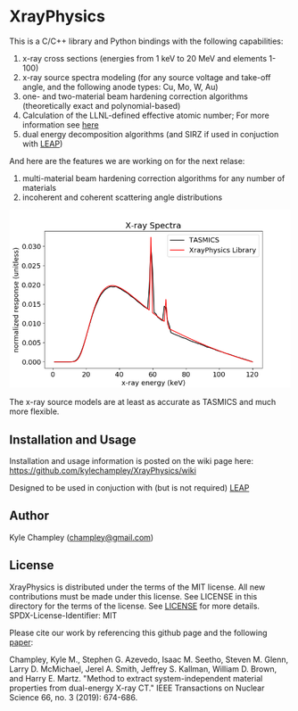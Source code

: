 # XrayPhysics
This is a C/C++ library and Python bindings with the following capabilities:
1) x-ray cross sections (energies from 1 keV to 20 MeV and elements 1-100)
2) x-ray source spectra modeling (for any source voltage and take-off angle, and the following anode types: Cu, Mo, W, Au)
3) one- and two-material beam hardening correction algorithms (theoretically exact and polynomial-based)
4) Calculation of the LLNL-defined effective atomic number; For more information see [here](https://ieeexplore.ieee.org/document/8638824)
5) dual energy decomposition algorithms (and SIRZ if used in conjuction with [LEAP](https://github.com/LLNL/LEAP))

And here are the features we are working on for the next relase:
1) multi-material beam hardening correction algorithms for any number of materials
2) incoherent and coherent scattering angle distributions

![The x-ray source models are at least as accurate as TASMICS and much more flexible.](https://github.com/kylechampley/XrayPhysics/blob/main/comparisonWithTASMICS.png)

The x-ray source models are at least as accurate as TASMICS and much more flexible.


## Installation and Usage

Installation and usage information is posted on the wiki page here: https://github.com/kylechampley/XrayPhysics/wiki

Designed to be used in conjuction with (but is not required) [LEAP](https://github.com/LLNL/LEAP) 

## Author
Kyle Champley (champley@gmail.com)


## License
XrayPhysics is distributed under the terms of the MIT license. All new contributions must be made under this license. See LICENSE in this directory for the terms of the license.
See [LICENSE](LICENSE) for more details.  
SPDX-License-Identifier: MIT  

Please cite our work by referencing this github page and the following [paper](https://ieeexplore.ieee.org/document/8638824):

Champley, Kyle M., Stephen G. Azevedo, Isaac M. Seetho, Steven M. Glenn, Larry D. McMichael, Jerel A. Smith, Jeffrey S. Kallman, William D. Brown, and Harry E. Martz. "Method to extract system-independent material properties from dual-energy X-ray CT." IEEE Transactions on Nuclear Science 66, no. 3 (2019): 674-686.



